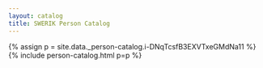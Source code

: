 ```yaml
---
layout: catalog
title: SWERIK Person Catalog
---
```

{% assign p = site.data._person-catalog.i-DNqTcsfB3EXVTxeGMdNa11 %}
{% include person-catalog.html p=p %}

